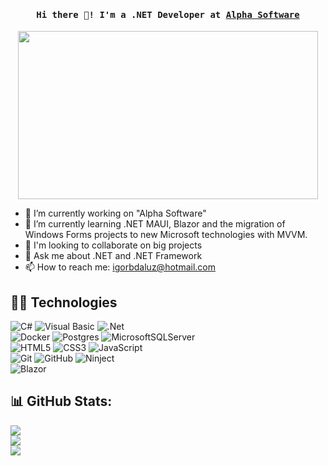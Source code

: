 <h4 align="center"><samp> Hi there 👋! I'm a .NET Developer at <a href="https://www.alphasoftware.com.br/" target="_blank">Alpha Software</a></samp></h4>

<p align="center">
  <img src="https://i.giphy.com/media/v1.Y2lkPTc5MGI3NjExMGF6MmozdWFzNWZhN3hyaG1pMHNvcnB1YmZiaHB4dmljazhjZmxqZCZlcD12MV9pbnRlcm5hbF9naWZfYnlfaWQmY3Q9Zw/iIqmM5tTjmpOB9mpbn/giphy.gif" width="480" height="269">
</p>

- 🔭 I’m currently working on "Alpha Software" </br>
- 🌱 I’m currently learning .NET MAUI, Blazor and the migration of Windows Forms projects to new Microsoft technologies with MVVM. </br>
- 👯 I'm looking to collaborate on big projects </br>
- 💬 Ask me about .NET and .NET Framework </br>
- 📫 How to reach me: igorbdaluz@hotmail.com

## 🧙🏻 Technologies  
![C#](https://img.shields.io/badge/c%23-%23239120.svg?style=for-the-badge&logo=c-sharp&logoColor=white)
![Visual Basic](https://img.shields.io/badge/Visual%20Basic-VB.NET-blue?style=for-the-badge)
![.Net](https://img.shields.io/badge/.NET-5C2D91?style=for-the-badge&logo=.net&logoColor=white) <br/>
![Docker](https://img.shields.io/badge/Docker-Blue?style=for-the-badge)
![Postgres](https://img.shields.io/badge/PostgreSQL-orange?style=for-the-badge)
![MicrosoftSQLServer](https://img.shields.io/badge/Microsoft%20SQL%20Sever-CC2927?style=for-the-badge&logo=microsoft%20sql%20server&logoColor=white) <br/>
![HTML5](https://img.shields.io/badge/html5-%23E34F26.svg?style=for-the-badge&logo=html5&logoColor=white)
![CSS3](https://img.shields.io/badge/css3-%231572B6.svg?style=for-the-badge&logo=css3&logoColor=white)
![JavaScript](https://img.shields.io/badge/javascript-%23323330.svg?style=for-the-badge&logo=javascript&logoColor=%23F7DF1E) <br/>
![Git](https://img.shields.io/badge/git-%23F05033.svg?style=for-the-badge&logo=git&logoColor=white)
![GitHub](https://img.shields.io/badge/github-%23121011.svg?style=for-the-badge&logo=github&logoColor=white)
![Ninject](https://img.shields.io/badge/Ninject-black?style=for-the-badge) <br/>
![Blazor](https://img.shields.io/badge/Blazor-Purple?style=for-the-badge)

## 📊 GitHub Stats:
![](https://github-readme-stats.vercel.app/api?username=igorbock&theme=dark&hide_border=false&include_all_commits=false&count_private=false)<br/>
![](https://github-readme-streak-stats.herokuapp.com/?user=igorbock&theme=dark&hide_border=false)<br/>
![](https://github-readme-stats.vercel.app/api/top-langs/?username=igorbock&theme=dark&hide_border=false&include_all_commits=false&count_private=false&layout=compact)
